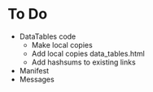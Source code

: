 # To Do

- DataTables code
  - Make local copies
  - Add local copies data_tables.html
  - Add hashsums to existing links
- Manifest
- Messages
